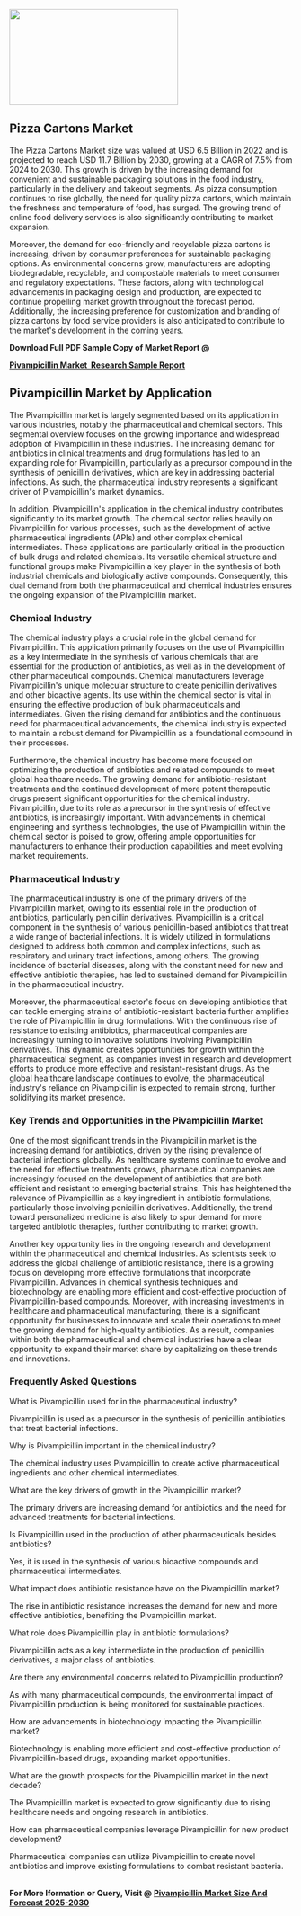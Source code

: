 <p><img class="alignnone size-medium wp-image-20088" src="https://ffe5etoiles.com/wp-content/uploads/2024/12/MST1-300x171.png" alt="" width="300" height="171" /></p><p><p> <h2>Pizza Cartons Market </h2><p>The Pizza Cartons Market size was valued at USD 6.5 Billion in 2022 and is projected to reach USD 11.7 Billion by 2030, growing at a CAGR of 7.5% from 2024 to 2030. This growth is driven by the increasing demand for convenient and sustainable packaging solutions in the food industry, particularly in the delivery and takeout segments. As pizza consumption continues to rise globally, the need for quality pizza cartons, which maintain the freshness and temperature of food, has surged. The growing trend of online food delivery services is also significantly contributing to market expansion.</p><p>Moreover, the demand for eco-friendly and recyclable pizza cartons is increasing, driven by consumer preferences for sustainable packaging options. As environmental concerns grow, manufacturers are adopting biodegradable, recyclable, and compostable materials to meet consumer and regulatory expectations. These factors, along with technological advancements in packaging design and production, are expected to continue propelling market growth throughout the forecast period. Additionally, the increasing preference for customization and branding of pizza cartons by food service providers is also anticipated to contribute to the market's development in the coming years.</p></p><p><strong>Download Full PDF Sample Copy of Market Report @</strong></p><p><strong><a href="https://www.verifiedmarketreports.com/download-sample/?rid=363226&utm_source=Sites-google&utm_medium=265" target="_blank">Pivampicillin Market &nbsp;Research Sample Report</a></strong></p><p><h2>Pivampicillin Market by Application</h2><p>The Pivampicillin market is largely segmented based on its application in various industries, notably the pharmaceutical and chemical sectors. This segmental overview focuses on the growing importance and widespread adoption of Pivampicillin in these industries. The increasing demand for antibiotics in clinical treatments and drug formulations has led to an expanding role for Pivampicillin, particularly as a precursor compound in the synthesis of penicillin derivatives, which are key in addressing bacterial infections. As such, the pharmaceutical industry represents a significant driver of Pivampicillin's market dynamics.</p><p>In addition, Pivampicillin's application in the chemical industry contributes significantly to its market growth. The chemical sector relies heavily on Pivampicillin for various processes, such as the development of active pharmaceutical ingredients (APIs) and other complex chemical intermediates. These applications are particularly critical in the production of bulk drugs and related chemicals. Its versatile chemical structure and functional groups make Pivampicillin a key player in the synthesis of both industrial chemicals and biologically active compounds. Consequently, this dual demand from both the pharmaceutical and chemical industries ensures the ongoing expansion of the Pivampicillin market.</p><h3>Chemical Industry</h3><p>The chemical industry plays a crucial role in the global demand for Pivampicillin. This application primarily focuses on the use of Pivampicillin as a key intermediate in the synthesis of various chemicals that are essential for the production of antibiotics, as well as in the development of other pharmaceutical compounds. Chemical manufacturers leverage Pivampicillin's unique molecular structure to create penicillin derivatives and other bioactive agents. Its use within the chemical sector is vital in ensuring the effective production of bulk pharmaceuticals and intermediates. Given the rising demand for antibiotics and the continuous need for pharmaceutical advancements, the chemical industry is expected to maintain a robust demand for Pivampicillin as a foundational compound in their processes.</p><p>Furthermore, the chemical industry has become more focused on optimizing the production of antibiotics and related compounds to meet global healthcare needs. The growing demand for antibiotic-resistant treatments and the continued development of more potent therapeutic drugs present significant opportunities for the chemical industry. Pivampicillin, due to its role as a precursor in the synthesis of effective antibiotics, is increasingly important. With advancements in chemical engineering and synthesis technologies, the use of Pivampicillin within the chemical sector is poised to grow, offering ample opportunities for manufacturers to enhance their production capabilities and meet evolving market requirements.</p><h3>Pharmaceutical Industry</h3><p>The pharmaceutical industry is one of the primary drivers of the Pivampicillin market, owing to its essential role in the production of antibiotics, particularly penicillin derivatives. Pivampicillin is a critical component in the synthesis of various penicillin-based antibiotics that treat a wide range of bacterial infections. It is widely utilized in formulations designed to address both common and complex infections, such as respiratory and urinary tract infections, among others. The growing incidence of bacterial diseases, along with the constant need for new and effective antibiotic therapies, has led to sustained demand for Pivampicillin in the pharmaceutical industry.</p><p>Moreover, the pharmaceutical sector's focus on developing antibiotics that can tackle emerging strains of antibiotic-resistant bacteria further amplifies the role of Pivampicillin in drug formulations. With the continuous rise of resistance to existing antibiotics, pharmaceutical companies are increasingly turning to innovative solutions involving Pivampicillin derivatives. This dynamic creates opportunities for growth within the pharmaceutical segment, as companies invest in research and development efforts to produce more effective and resistant-resistant drugs. As the global healthcare landscape continues to evolve, the pharmaceutical industry's reliance on Pivampicillin is expected to remain strong, further solidifying its market presence.</p><h3>Key Trends and Opportunities in the Pivampicillin Market</h3><p>One of the most significant trends in the Pivampicillin market is the increasing demand for antibiotics, driven by the rising prevalence of bacterial infections globally. As healthcare systems continue to evolve and the need for effective treatments grows, pharmaceutical companies are increasingly focused on the development of antibiotics that are both efficient and resistant to emerging bacterial strains. This has heightened the relevance of Pivampicillin as a key ingredient in antibiotic formulations, particularly those involving penicillin derivatives. Additionally, the trend toward personalized medicine is also likely to spur demand for more targeted antibiotic therapies, further contributing to market growth.</p><p>Another key opportunity lies in the ongoing research and development within the pharmaceutical and chemical industries. As scientists seek to address the global challenge of antibiotic resistance, there is a growing focus on developing more effective formulations that incorporate Pivampicillin. Advances in chemical synthesis techniques and biotechnology are enabling more efficient and cost-effective production of Pivampicillin-based compounds. Moreover, with increasing investments in healthcare and pharmaceutical manufacturing, there is a significant opportunity for businesses to innovate and scale their operations to meet the growing demand for high-quality antibiotics. As a result, companies within both the pharmaceutical and chemical industries have a clear opportunity to expand their market share by capitalizing on these trends and innovations.</p><h3>Frequently Asked Questions</h3><p>What is Pivampicillin used for in the pharmaceutical industry?</p><p>Pivampicillin is used as a precursor in the synthesis of penicillin antibiotics that treat bacterial infections.</p><p>Why is Pivampicillin important in the chemical industry?</p><p>The chemical industry uses Pivampicillin to create active pharmaceutical ingredients and other chemical intermediates.</p><p>What are the key drivers of growth in the Pivampicillin market?</p><p>The primary drivers are increasing demand for antibiotics and the need for advanced treatments for bacterial infections.</p><p>Is Pivampicillin used in the production of other pharmaceuticals besides antibiotics?</p><p>Yes, it is used in the synthesis of various bioactive compounds and pharmaceutical intermediates.</p><p>What impact does antibiotic resistance have on the Pivampicillin market?</p><p>The rise in antibiotic resistance increases the demand for new and more effective antibiotics, benefiting the Pivampicillin market.</p><p>What role does Pivampicillin play in antibiotic formulations?</p><p>Pivampicillin acts as a key intermediate in the production of penicillin derivatives, a major class of antibiotics.</p><p>Are there any environmental concerns related to Pivampicillin production?</p><p>As with many pharmaceutical compounds, the environmental impact of Pivampicillin production is being monitored for sustainable practices.</p><p>How are advancements in biotechnology impacting the Pivampicillin market?</p><p>Biotechnology is enabling more efficient and cost-effective production of Pivampicillin-based drugs, expanding market opportunities.</p><p>What are the growth prospects for the Pivampicillin market in the next decade?</p><p>The Pivampicillin market is expected to grow significantly due to rising healthcare needs and ongoing research in antibiotics.</p><p>How can pharmaceutical companies leverage Pivampicillin for new product development?</p><p>Pharmaceutical companies can utilize Pivampicillin to create novel antibiotics and improve existing formulations to combat resistant bacteria.</p><strong><br />For More Iformation or Query, Visit @ <a href="https://www.verifiedmarketreports.com/product/pivampicillin-market/" target="_blank">Pivampicillin Market Size And Forecast 2025-2030</a></strong></p>
